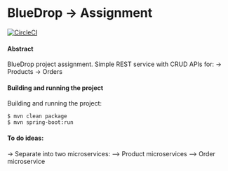 # BlueDrop -> Assignment
[![CircleCI](https://circleci.com/gh/divukman/BlueDropAssignment/tree/master.svg?style=svg)](https://circleci.com/gh/divukman/BlueDropAssignment/tree/master)

#### Abstract
BlueDrop project assignment. Simple REST service with CRUD APIs for:
-> Products
-> Orders

#### Building and running the project
Building and running the project:
```
$ mvn clean package
$ mvn spring-boot:run
```

#### To do ideas:
-> Separate into two microservices:
--> Product microservices
--> Order microservice
